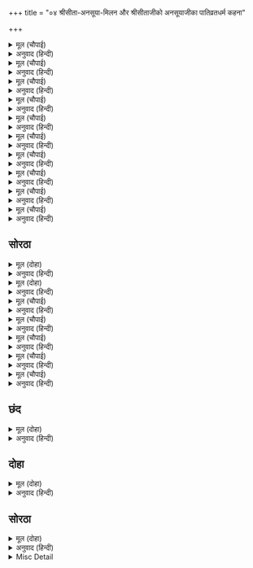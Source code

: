 +++
title = "०४ श्रीसीता-अनसूया-मिलन और श्रीसीताजीको अनसूयाजीका पातिव्रतधर्म कहना"

+++


<details><summary>मूल (चौपाई)</summary>

अनुसुइया के पद गहि सीता।  
मिली बहोरि सुसील बिनीता॥  
रिषिपतिनी मन सुख अधिकाई।  
आसिष देइ निकट बैठाई॥
</details>

<details><summary>अनुवाद (हिन्दी)</summary>

फिर परम शीलवती और विनम्र श्रीसीताजी [अत्रिजीकी पत्नी] अनसूयाजीके चरण पकड़कर उनसे मिलीं। ऋषिपत्नीके मनमें बड़ा सुख हुआ। उन्होंने आशिष देकर सीताजीको पास बैठा लिया॥ १॥
</details>

<details><summary>मूल (चौपाई)</summary>

दिब्य बसन भूषन पहिराए।  
जे नित नूतन अमल सुहाए॥  
कह रिषिबधू सरस मृदु बानी।  
नारिधर्म कछु ब्याज बखानी॥
</details>

<details><summary>अनुवाद (हिन्दी)</summary>

और उन्हें ऐसे दिव्य वस्त्र और आभूषण पहनाये, जो नित्य-नये निर्मल और सुहावने बने रहते हैं। फिर ऋषिपत्नी उनके बहाने मधुर और कोमल वाणीसे स्त्रियोंके कुछ धर्म बखानकर कहने लगीं॥ २॥
</details>

<details><summary>मूल (चौपाई)</summary>

मातु पिता भ्राता हितकारी।  
मितप्रद सब सुनु राजकुमारी॥  
अमित दानि भर्ता बयदेही।  
अधम सो नारि जो सेव न तेही॥
</details>

<details><summary>अनुवाद (हिन्दी)</summary>

हे राजकुमारी! सुनिये, माता, पिता, भाई सभी हित करनेवाले हैं, परन्तु ये सब  एक सीमातक ही [सुख] देनेवाले हैं। परन्तु हे जानकी! पति तो [मोक्षरूप] असीम [सुख] देनेवाला है। वह स्त्री अधम है, जो ऐसे पतिकी सेवा नहीं करती॥ ३॥
</details>

<details><summary>मूल (चौपाई)</summary>

धीरज धर्म मित्र अरु नारी।  
आपद काल परिखिअहिं चारी॥  
बृद्ध रोगबस जड़ धनहीना।  
अंध बधिर क्रोधी अति दीना॥
</details>

<details><summary>अनुवाद (हिन्दी)</summary>

धैर्य, धर्म, मित्र और स्त्री—इन चारोंकी विपत्तिके समय ही परीक्षा होती है। वृद्ध, रोगी, मूर्ख, निर्धन, अन्धा, बहरा, क्रोधी और अत्यन्त ही दीन—॥ ४॥
</details>

<details><summary>मूल (चौपाई)</summary>

ऐसेहु पति कर किएँ अपमाना।  
नारि पाव जमपुर दुख नाना॥  
एकइ धर्म एक ब्रत नेमा।  
कायँ बचन मन पति पद प्रेमा॥
</details>

<details><summary>अनुवाद (हिन्दी)</summary>

ऐसे भी पतिका अपमान करनेसे स्त्री यमपुरमें भाँति-भाँतिके दुःख पाती है। शरीर, वचन और मनसे पतिके चरणोंमें प्रेम करना स्त्रीके लिये, बस, यह एक ही धर्म है, एक ही व्रत है और एक ही नियम है॥ ५॥
</details>

<details><summary>मूल (चौपाई)</summary>

जग पतिब्रता चारि बिधि अहहीं।  
बेद पुरान संत सब कहहीं॥  
उत्तम के अस बस मन माहीं।  
सपनेहुँ आन पुरुष जग नाहीं॥
</details>

<details><summary>अनुवाद (हिन्दी)</summary>

जगत् में चार प्रकारकी पतिव्रताएँ हैं वेद, पुराण और संत सब ऐसा कहते हैं कि उत्तम श्रेणीकी पतिव्रताके मनमें ऐसा भाव बसा रहता है कि जगत् में [मेरे पतिको छोड़कर] दूसरा पुरुष स्वप्नमें भी नहीं है॥ ६॥
</details>

<details><summary>मूल (चौपाई)</summary>

मध्यम परपति देखइ कैसें।  
भ्राता पिता पुत्र निज जैसें॥  
धर्म बिचारि समुझि कुल रहई।  
सो निकिष्ट त्रिय श्रुति अस कहई॥
</details>

<details><summary>अनुवाद (हिन्दी)</summary>

मध्यम श्रेणीकी पतिव्रता पराये पतिको कैसे देखती है, जैसे वह अपना सगा भाई, पिता या पुत्र हो। (अर्थात् समान अवस्थावालेको वह भाईके रूपमें देखती है, बड़ेको पिताके रूपमें और छोटेको पुत्रके रूपमें देखती है।) जो धर्मको विचारकर और अपने कुलकी मर्यादा समझकर बची रहती है, वह निकृष्ट (निम्नश्रेणीकी) स्त्री है, ऐसा वेद कहते हैं॥ ७॥
</details>

<details><summary>मूल (चौपाई)</summary>

बिनु अवसर भय तें रह जोई।  
जानेहु अधम नारि जग सोई॥  
पति बंचक परपति रति करई।  
रौरव नरक कल्प सत परई॥
</details>

<details><summary>अनुवाद (हिन्दी)</summary>

और जो स्त्री मौका न मिलनेसे या भयवश पतिव्रता बनी रहती है, जगत् में उसे अधम स्त्री जानना। पतिको धोखा देनेवाली जो स्त्री पराये पतिसे रति करती है, वह तो सौ कल्पतक रौरव नरकमें पड़ी रहती है॥ ८॥
</details>

<details><summary>मूल (चौपाई)</summary>

छन सुख लागि जनम सतकोटी।  
दुख न समुझ तेहि सम को खोटी॥  
बिनु श्रम नारि परम गति लहई।  
पतिब्रत धर्म छाड़ि छल गहई॥
</details>

<details><summary>अनुवाद (हिन्दी)</summary>

क्षणभरके सुखके लिये जो सौ करोड़ (असंख्य) जन्मोंके दुःखको नहीं समझती, उसके समान दुष्टा कौन होगी। जो स्त्री छल छोड़कर पातिव्रत-धर्मको ग्रहण करती है, वह बिना ही परिश्रम परम गतिको प्राप्त करती है॥ ९॥
</details>

<details><summary>मूल (चौपाई)</summary>

पति प्रतिकूल जनम जहँ जाई।  
बिधवा होइ पाइ तरुनाई॥
</details>

<details><summary>अनुवाद (हिन्दी)</summary>

किन्तु जो पतिके प्रतिकूल चलती है, वह जहाँ भी जाकर जन्म लेती है, वहीं जवानी पाकर (भरी जवानीमें) विधवा हो जाती है॥ १०॥
</details>

## सोरठा


<details><summary>मूल (दोहा)</summary>

सहज अपावनि नारि पति सेवत सुभ गति लहइ।  
जसु गावत श्रुति चारि अजहुँ तुलसिका हरिहि प्रिय॥ ५ (क)॥
</details>

<details><summary>अनुवाद (हिन्दी)</summary>

स्त्री जन्मसे ही अपवित्र है, किन्तु पतिकी सेवा करके वह अनायास ही शुभ गति प्राप्त कर लेती है। [पातिव्रतधर्मके कारण ही] आज भी ‘तुलसीजी’ भगवान् को प्रिय हैं और चारों वेद उनका यश गाते हैं॥ ५(क)॥
</details>

<details><summary>मूल (दोहा)</summary>

सुनु सीता तव नाम सुमिरि नारि पतिब्रत करहिं।  
तोहि प्रानप्रिय राम कहिउँ कथा संसार हित॥ ५ (ख)॥
</details>

<details><summary>अनुवाद (हिन्दी)</summary>

हे सीता! सुनो, तुम्हारा तो नाम ही ले-लेकर स्त्रियाँ पातिव्रतधर्मका पालन करेंगी। तुम्हें तो श्रीरामजी प्राणोंके समान प्रिय हैं, यह (पातिव्रतधर्मकी) कथा तो मैंने संसारके हितके लिये कही है॥ ५(ख)॥
</details>

<details><summary>मूल (चौपाई)</summary>

सुनि जानकी परम सुखु पावा।  
सादर तासु चरन सिरु नावा॥  
तब मुनि सन कह कृपानिधाना।  
आयसु होइ जाउँ बन आना॥
</details>

<details><summary>अनुवाद (हिन्दी)</summary>

जानकीजीने सुनकर परम सुख पाया और आदरपूर्वक उनके चरणोंमें सिर नवाया। तब कृपाकी खान श्रीरामजीने मुनिसे कहा—आज्ञा हो तो अब दूसरे वनमें जाऊँ॥ १॥
</details>

<details><summary>मूल (चौपाई)</summary>

संतत मो पर कृपा करेहू।  
सेवक जानि तजेहु जनि नेहू॥  
धर्म धुरंधर प्रभु कै बानी।  
सुनि सप्रेम बोले मुनि ग्यानी॥
</details>

<details><summary>अनुवाद (हिन्दी)</summary>

मुझपर निरन्तर कृपा करते रहियेगा और अपना सेवक जानकर स्नेह न छोड़ियेगा। धर्मधुरन्धर प्रभु श्रीरामजीके वचन सुनकर ज्ञानी मुनि प्रेमपूर्वक बोले—॥ २॥
</details>

<details><summary>मूल (चौपाई)</summary>

जासु कृपा अज सिव सनकादी।  
चहत सकल परमारथ बादी॥  
ते तुम्ह राम अकाम पिआरे।  
दीन बंधु मृदु बचन उचारे॥
</details>

<details><summary>अनुवाद (हिन्दी)</summary>

ब्रह्मा, शिव और सनकादि सभी परमार्थवादी (तत्त्ववेत्ता) जिनकी कृपा चाहते हैं, हे रामजी! आप वही निष्काम पुरुषोंके भी प्रिय और दीनोंके बन्धु भगवान् हैं, जो इस प्रकार कोमल वचन बोल रहे हैं॥ ३॥
</details>

<details><summary>मूल (चौपाई)</summary>

अब जानी मैं श्री चतुराई।  
भजी तुम्हहि सब देव बिहाई॥  
जेहि समान अतिसय नहिं कोई।  
ता कर सील कस न अस होई॥
</details>

<details><summary>अनुवाद (हिन्दी)</summary>

अब मैंने लक्ष्मीजीकी चतुराई समझी, जिन्होंने सब देवताओंको छोड़कर आपहीको भजा। जिसके समान [सब बातोंमें] अत्यन्त बड़ा और कोई नहीं है, उसका शील भला, ऐसा क्यों न होगा?॥ ४॥
</details>

<details><summary>मूल (चौपाई)</summary>

केहि बिधि कहौं जाहु अब स्वामी।  
कहहु नाथ तुम्ह अंतरजामी॥  
अस कहि प्रभु बिलोकि मुनि धीरा।  
लोचन जल बह पुलक सरीरा॥
</details>

<details><summary>अनुवाद (हिन्दी)</summary>

मैं किस प्रकार कहूँ कि हे स्वामी! आप अब जाइये? हे नाथ! आप अन्तर्यामी हैं, आप ही कहिये। ऐसा कहकर धीर मुनि प्रभुको देखने लगे। मुनिके नेत्रोंसे [प्रेमाश्रुओंका] जल बह रहा है और शरीर पुलकित है॥ ५॥
</details>

## छंद


<details><summary>मूल (दोहा)</summary>

तन पुलक निर्भर प्रेम पूरन नयन मुख पंकज दिए।  
मन ग्यान गुन गोतीत प्रभु मैं दीख जप तप का किए॥  
जप जोग धर्म समूह तें नर भगति अनुपम पावई।  
रघुबीर चरित पुनीत निसि दिन दास तुलसी गावई॥
</details>

<details><summary>अनुवाद (हिन्दी)</summary>

मुनि अत्यन्त प्रेमसे पूर्ण हैं; उनका शरीर पुलकित है और नेत्रोंको श्रीरामजीके मुखकमलमें लगाये हुए हैं। [मनमें विचार रहे हैं कि] मैंने ऐसे कौन-से जप-तप किये थे, जिसके कारण मन, ज्ञान, गुण और इन्द्रियोंसे परे प्रभुके दर्शन पाये। जप, योग और धर्म-समूहसे मनुष्य अनुपम भक्तिको पाता है। श्रीरघुवीरके पवित्र चरित्रको तुलसीदास रात-दिन गाता है।
</details>

## दोहा


<details><summary>मूल (दोहा)</summary>

कलिमल समन दमन मन राम सुजस सुखमूल।  
सादर सुनहिं जे तिन्ह पर राम रहहिं अनुकूल॥ ६ (क)॥
</details>

<details><summary>अनुवाद (हिन्दी)</summary>

श्रीरामचन्द्रजीका सुन्दर यश कलियुगके पापोंका नाश करनेवाला, मनको दमन करनेवाला और सुखका मूल है। जो लोग इसे आदरपूर्वक सुनते हैं, उनपर श्रीरामजी प्रसन्न रहते हैं॥ ६(क)॥
</details>

## सोरठा


<details><summary>मूल (दोहा)</summary>

कठिन काल मल कोस धर्म न ग्यान न जोग जप।  
परिहरि सकल भरोस रामहि भजहिं ते चतुर नर॥ ६ (ख)॥
</details>

<details><summary>अनुवाद (हिन्दी)</summary>

यह कठिन कलिकाल पापोंका खजाना है; इसमें न धर्म है, न ज्ञान है और न योग तथा जप ही है। इसमें तो जो लोग सब भरोसोंको छोड़कर श्रीरामजीको ही भजते हैं, वे ही चतुर हैं॥ ६(ख)॥
</details>

<details><summary>Misc Detail</summary>


</details>
